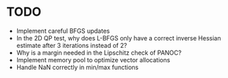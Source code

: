 # TODO

 - Implement careful BFGS updates
 - In the 2D QP test, why does L-BFGS only have a correct inverse Hessian 
   estimate after 3 iterations instead of 2?
 - Why is a margin needed in the Lipschitz check of PANOC?
 - Implement memory pool to optimize vector allocations
 - Handle NaN correctly in min/max functions